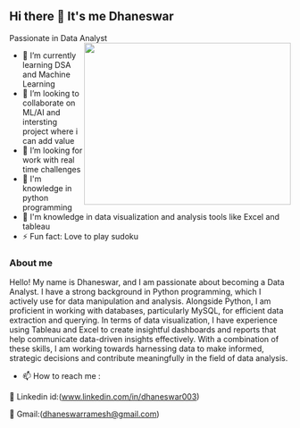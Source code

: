 ## Hi there 👋 It's me Dhaneswar 

Passionate in  Data Analyst
<img align="right" width="370" height="290" src="https://i.pinimg.com/originals/47/f0/34/47f0342cec72b800463bf003eac1257e.gif">
- 🌱 I’m currently learning DSA and Machine Learning
- 👯 I’m looking to collaborate on ML/AI and intersting project where i can add value
- 🤔 I’m looking for work with real time challenges
- 🔭 I'm knowledge in python programming
- 🔭 I'm knowledge in data visualization and analysis tools like Excel and tableau
- ⚡ Fun fact:  Love to play  sudoku
### About me
Hello! My name is Dhaneswar, and I am passionate about becoming a Data Analyst.
I have a strong background in Python programming, which I actively use for data
manipulation and analysis. Alongside Python, I am proficient in working with 
databases, particularly MySQL, for efficient data extraction and querying.
In terms of data visualization, I have experience using Tableau and Excel to
create insightful dashboards and reports that help communicate data-driven
insights effectively. With a combination of these skills, I am working towards
harnessing data to make informed, strategic decisions and contribute meaningfully
in the field of data analysis.




-   📫 How to reach me :
  
🔭 Linkedin id:(www.linkedin.com/in/dhaneswar003)

🔭 Gmail:(dhaneswarramesh@gmail.com)

